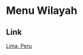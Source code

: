 # Menu Wilayah

## Link

[Lima, Peru](https://github.com/gigit-pemilu/pemilu-2024-99-luar-negeri/tree/main/pileg-dpr/hitung-suara/sub/99-luar-negeri/sub/65-lima-peru/sub/01-lima-peru/sub/0001-lima-peru)

